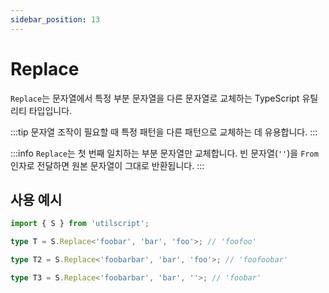 ```yaml
---
sidebar_position: 13
---
```


# Replace

`Replace`는 문자열에서 특정 부분 문자열을 다른 문자열로 교체하는 TypeScript 유틸리티 타입입니다.

:::tip
문자열 조작이 필요할 때 특정 패턴을 다른 패턴으로 교체하는 데 유용합니다.
:::

:::info
`Replace`는 첫 번째 일치하는 부분 문자열만 교체합니다. 빈 문자열(`''`)을 `From` 인자로 전달하면 원본 문자열이 그대로 반환됩니다.
:::

## 사용 예시

```ts
import { S } from 'utilscript';

type T = S.Replace<'foobar', 'bar', 'foo'>; // 'foofoo'

type T2 = S.Replace<'foobarbar', 'bar', 'foo'>; // 'foofoobar'

type T3 = S.Replace<'foobarbar', 'bar', ''>; // 'foobar'
```
